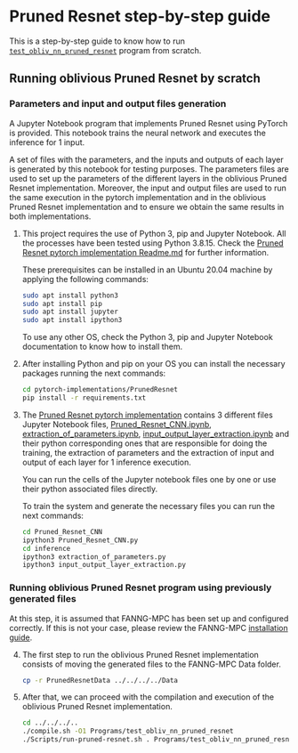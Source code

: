 # Pruned Resnet step-by-step guide

This is a step-by-step guide to know how to run [`test_obliv_nn_pruned_resnet`](../Programs/test_obliv_nn_pruned_resnet/) program from scratch.

## Running oblivious Pruned Resnet by scratch

### Parameters and input and output files generation

A Jupyter Notebook program that implements Pruned Resnet using PyTorch is provided.
This notebook trains the neural network and executes the inference for 1 input.

A set of files with the parameters, and the inputs and outputs of each layer is generated by this notebook for testing purposes.
The parameters files are used to set up the parameters of the different layers in the oblivious Pruned Resnet implementation.
Moreover, the input and output files are used to run the same execution in the pytorch implementation and in the oblivious
Pruned Resnet implementation and to ensure we obtain the same results in both implementations.

1. This project requires the use of Python 3, pip and Jupyter Notebook. All the processes have been tested using Python 3.8.15. Check the
   [Pruned Resnet pytorch implementation Readme.md](../pytorch-examples/Pruned-Resnet/README.md) for further information.

      These prerequisites can be installed in an Ubuntu 20.04 machine by applying the following commands:
   
      ```bash
      sudo apt install python3
      sudo apt install pip
      sudo apt install jupyter
      sudo apt install ipython3
      ```

      To use any other OS, check the Python 3, pip and Jupyter Notebook documentation to know how to install them.

2. After installing Python and pip on your OS you can install the necessary packages running the next commands:

      ```bash
      cd pytorch-implementations/PrunedResnet
      pip install -r requirements.txt
      ```
   
3. The [Pruned Resnet pytorch implementation](../pytorch-examples/Pruned-Resnet/) contains
   3 different files Jupyter Notebook files,
   [Pruned_Resnet_CNN.ipynb](../pytorch-examples/Pruned-Resnet/Pruned_Resnet_CNN.ipynb),
   [extraction_of_parameters.ipynb](../pytorch-examples/Pruned-Resnet/inference/extraction_of_parameters.ipynb),
   [input_output_layer_extraction.ipynb](../pytorch-examples/Pruned-Resnet/inference/input_output_layer_extraction.ipynb) and their python
   corresponding ones that are responsible for doing the training, the extraction of parameters and the extraction of input and output
   of each layer for 1 inference execution.

      You can run the cells of the Jupyter notebook files one by one or use their python associated files directly.
   
      To train the system and generate the necessary files you can run the next commands:
   
      ```bash
      cd Pruned_Resnet_CNN
      ipython3 Pruned_Resnet_CNN.py
      cd inference
      ipython3 extraction_of_parameters.py
      ipython3 input_output_layer_extraction.py
      ```

### Running oblivious Pruned Resnet program using previously generated files

At this step, it is assumed that FANNG-MPC has been set up and configured correctly. If this is not your case, please
review the FANNG-MPC [installation guide](../installation/installation-guide.md).

4. The first step to run the oblivious Pruned Resnet implementation consists of moving the generated files to the FANNG-MPC
   Data folder.

      ```bash
      cp -r PrunedResnetData ../../../../Data
      ```
   
5. After that, we can proceed with the compilation and execution of the oblivious Pruned Resnet implementation.

      ```bash
      cd ../../../..
      ./compile.sh -O1 Programs/test_obliv_nn_pruned_resnet
      ./Scripts/run-pruned-resnet.sh . Programs/test_obliv_nn_pruned_resnet/
      ```
